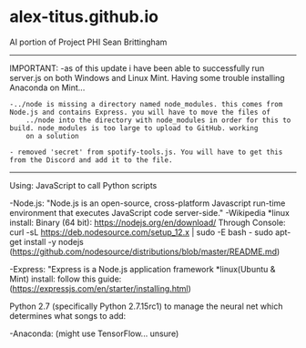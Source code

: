 # alex-titus.github.io


AI portion of Project PHI 
Sean Brittingham
****************************************************
IMPORTANT:
    -as of this update i have been able to successfully run server.js on both Windows and Linux Mint. 
        Having some trouble installing Anaconda on Mint...

    -../node is missing a directory named node_modules. this comes from Node.js and contains Express. you will have to move the files of
        ../node into the directory with node_modules in order for this to build. node_modules is too large to upload to GitHub. working 
        on a solution
    
    - removed 'secret' from spotify-tools.js. You will have to get this from the Discord and add it to the file.

****************************************************
Using:
JavaScript to call Python scripts

-Node.js: "Node.js is an open-source, cross-platform Javascript run-time
        environment that executes JavaScript code server-side." -Wikipedia
        *linux install:
            Binary (64 bit): https://nodejs.org/en/download/
            Through Console:
                curl -sL https://deb.nodesource.com/setup_12.x | sudo -E bash -
                sudo apt-get install -y nodejs
                (https://github.com/nodesource/distributions/blob/master/README.md)

 -Express: "Express is a Node.js application framework
        *linux(Ubuntu & Mint) install:
            follow this guide:
                (https://expressjs.com/en/starter/installing.html)

Python 2.7 (specifically Python 2.7.15rc1) to manage the neural net which
    determines what songs to add:
 
 -Anaconda: (might use TensorFlow... unsure)
